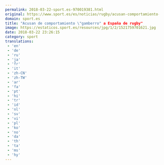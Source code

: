 ```yaml
---
permalink: 2018-03-22-sport.es-970019381.html
original: https://www.sport.es/es/noticias/rugby/acusan-comportamiento-gamberro-seleccion-espanola-rugby-6710274?utm_source=rss-noticias&utm_medium=feed&utm_campaign=rugby
domain: sport.es
title: "Acusan de comportamiento \"gamberro" a España de rugby"
image: https://estaticos.sport.es/resources/jpg/1/2/1521759701621.jpg
date: 2018-03-22 23:26:15
category: sport
translations: 
 - 'en'
 - 'de'
 - 'ru'
 - 'ja'
 - 'fr'
 - 'it'
 - 'zh-CN'
 - 'zh-TW'
 - 'ar'
 - 'fa'
 - 'pt'
 - 'hi'
 - 'tr'
 - 'id'
 - 'nl'
 - 'sv'
 - 'vi'
 - 'pl'
 - 'ko'
 - 'no'
 - 'da'
 - 'th'
 - 'ta'
 - 'ms'
 - 'hy'
---
```


